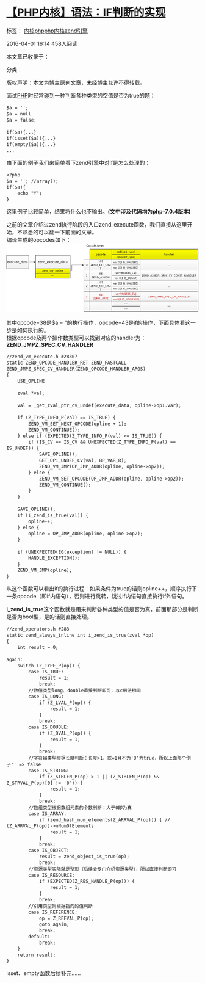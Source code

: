 # [【PHP内核】语法：IF判断的实现][0]

 标签： [内核][1][php][2][php内核][3][zend引擎][4]

 2016-04-01 16:14  458人阅读  

 本文章已收录于：


 分类：

版权声明：本文为博主原创文章，未经博主允许不得转载。

面试[PHP][9]时经常碰到一种判断各种类型的空值是否为true的题：

    $a = '';
    $a = null
    $a = false;
    
    if($a){...}
    if(isset($a)){...}
    if(empty($a)){...}
    ...


由下面的例子我们来简单看下zend引擎中对if是怎么处理的：

    <?php
    $a = ''; //array();
    if($a){
        echo "Y";
    }


这里例子比较简单，结果将什么也不输出。**(文中涉及代码均为php-7.0.4版本)**

之前的文章介绍过zend执行阶段的入口zend_execute函数，我们直接从这里开始，不熟悉的可以翻一下前面的文章。   
编译生成的opcodes如下：   
![这里写图片描述][10]

  
其中opcode=38是$a = ”的执行操作，opcode=43是if的操作，下面具体看这一步是如何执行的。   
根据opcode及两个操作数类型可以找到对应的handler为：**ZEND_JMPZ_SPEC_CV_HANDLER**

    //zend_vm_execute.h #28307
    static ZEND_OPCODE_HANDLER_RET ZEND_FASTCALL ZEND_JMPZ_SPEC_CV_HANDLER(ZEND_OPCODE_HANDLER_ARGS)
    {   
        USE_OPLINE
    
        zval *val;
    
        val = _get_zval_ptr_cv_undef(execute_data, opline->op1.var);
    
        if (Z_TYPE_INFO_P(val) == IS_TRUE) { 
            ZEND_VM_SET_NEXT_OPCODE(opline + 1);
            ZEND_VM_CONTINUE();
        } else if (EXPECTED(Z_TYPE_INFO_P(val) <= IS_TRUE)) {
            if (IS_CV == IS_CV && UNEXPECTED(Z_TYPE_INFO_P(val) == IS_UNDEF)) {
                SAVE_OPLINE();
                GET_OP1_UNDEF_CV(val, BP_VAR_R);
                ZEND_VM_JMP(OP_JMP_ADDR(opline, opline->op2));
            } else {
                ZEND_VM_SET_OPCODE(OP_JMP_ADDR(opline, opline->op2));
                ZEND_VM_CONTINUE();
            }
        }
    
        SAVE_OPLINE();
        if (i_zend_is_true(val)) {
            opline++;
        } else {
            opline = OP_JMP_ADDR(opline, opline->op2);
        }
    
        if (UNEXPECTED(EG(exception) != NULL)) {
            HANDLE_EXCEPTION();
        }
        ZEND_VM_JMP(opline);
    }


从这个函数可以看出if的执行过程：如果条件为true的话则opline++，顺序执行下一条opcode（即if内语句），否则进行跳转，跳过if内语句直接执行if外语句。

**i_zend_is_true**这个函数就是用来判断各种类型的值是否为真，前面那部分是判断是否为bool型，是的话则直接处理。

    //zend_operators.h #283
    static zend_always_inline int i_zend_is_true(zval *op)
    {   
        int result = 0;
    
    again:
        switch (Z_TYPE_P(op)) {
            case IS_TRUE:
                result = 1;
                break;
            //数值类型long、double直接判断即可，与c用法相同
            case IS_LONG:
                if (Z_LVAL_P(op)) {
                    result = 1;
                }
                break;
            case IS_DOUBLE:
                if (Z_DVAL_P(op)) {
                    result = 1;
                }
                break;
            //字符串类型根据长度判断：长度>1，或=1且不为'0'为true，所以上面那个例子'' => false
            case IS_STRING:
                if (Z_STRLEN_P(op) > 1 || (Z_STRLEN_P(op) && Z_STRVAL_P(op)[0] != '0')) {
                    result = 1;
                }
                break;
            //数组类型根据数组元素的个数判断：大于0即为真
            case IS_ARRAY:
                if (zend_hash_num_elements(Z_ARRVAL_P(op))) { // (Z_ARRVAL_P(op))->nNumOfElements
                    result = 1;
                }
                break;
            case IS_OBJECT:
                result = zend_object_is_true(op);
                break;
            //资源类型实际就是整形（后续会专门介绍资源类型），所以直接判断即可
            case IS_RESOURCE:
                if (EXPECTED(Z_RES_HANDLE_P(op))) {
                    result = 1;
                }
                break;
            //引用类型则根据指向的值判断
            case IS_REFERENCE:
                op = Z_REFVAL_P(op);
                goto again;
                break;
            default:
                break;
        }
        return result;
    }


isset、empty函数后续补充……

[0]: http://blog.csdn.net/pangudashu/article/details/51036842
[1]: http://www.csdn.net/tag/%e5%86%85%e6%a0%b8
[2]: http://www.csdn.net/tag/php
[3]: http://www.csdn.net/tag/php%e5%86%85%e6%a0%b8
[4]: http://www.csdn.net/tag/zend%e5%bc%95%e6%93%8e

[9]: http://lib.csdn.net/base/php
[10]: ../img/20160401153054416.png